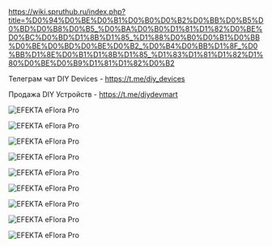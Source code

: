 https://wiki.spruthub.ru/index.php?title=%D0%94%D0%BE%D0%B1%D0%B0%D0%B2%D0%BB%D0%B5%D0%BD%D0%B8%D0%B5_%D0%BA%D0%B0%D1%81%D1%82%D0%BE%D0%BC%D0%BD%D1%8B%D1%85_%D1%88%D0%B0%D0%B1%D0%BB%D0%BE%D0%BD%D0%BE%D0%B2_%D0%B4%D0%BB%D1%8F_%D0%BB%D1%8E%D0%B1%D1%8B%D1%85_%D1%83%D1%81%D1%82%D1%80%D0%BE%D0%B9%D1%81%D1%82%D0%B2

Телеграм чат DIY Devices - https://t.me/diy_devices

Продажа DIY Устройств - https://t.me/diydevmart

![EFEKTA eFlora Pro](https://github.com/smartboxchannel/EFEKTA_eON29wz/blob/main/IMAGES/00001.png) 

![EFEKTA eFlora Pro](https://github.com/smartboxchannel/EFEKTA_eON29wz/blob/main/IMAGES/sh01.png) 

![EFEKTA eFlora Pro](https://github.com/smartboxchannel/EFEKTA_eON29wz/blob/main/IMAGES/sh02.png) 

![EFEKTA eFlora Pro](https://github.com/smartboxchannel/EFEKTA_eON29wz/blob/main/IMAGES/sh03.png) 

![EFEKTA eFlora Pro](https://github.com/smartboxchannel/EFEKTA_eON29wz/blob/main/IMAGES/sh04.png) 

![EFEKTA eFlora Pro](https://github.com/smartboxchannel/EFEKTA_eON29wz/blob/main/IMAGES/sh05.png) 

![EFEKTA eFlora Pro](https://github.com/smartboxchannel/EFEKTA_eON29wz/blob/main/IMAGES/ya1.jpg) 

![EFEKTA eFlora Pro](https://github.com/smartboxchannel/EFEKTA_eON29wz/blob/main/IMAGES/ya2.jpg) 

![EFEKTA eFlora Pro](https://github.com/smartboxchannel/EFEKTA_eON29wz/blob/main/IMAGES/ya3.jpg) 
